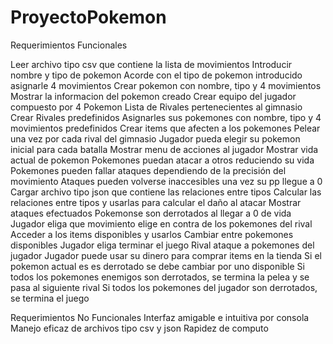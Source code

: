 # ProyectoPokemon
Requerimientos Funcionales 

Leer archivo tipo csv que contiene la lista de movimientos 
Introducir nombre y tipo de pokemon
Acorde con el tipo de pokemon introducido asignarle 4 movimientos 
Crear pokemon con nombre, tipo y 4 movimientos 
Mostrar la informacion del pokemon creado 
Crear equipo del jugador compuesto por 4 Pokemon
Lista de Rivales pertenecientes al gimnasio 
Crear Rivales predefinidos
Asignarles sus pokemones con nombre, tipo y 4 movimientos predefinidos
Crear items que afecten a los pokemones
Pelear una vez por cada rival del gimnasio 
Jugador pueda elegir su pokemon inicial para cada batalla
Mostrar menu de acciones al jugador
Mostrar vida actual de pokemon
Pokemones puedan atacar a otros reduciendo su vida
Pokemones pueden fallar ataques dependiendo de la precisión del movimiento 
Ataques pueden volverse inaccesibles una vez su pp llegue a 0
Cargar archivo tipo json que contiene las  relaciones entre tipos
Calcular las relaciones entre tipos y usarlas para calcular el daño al atacar
Mostrar ataques efectuados
Pokemonse son derrotados al llegar a 0 de vida
Jugador eliga que movimiento elige en contra de los pokemones del rival
Acceder a los items disponibles y usarlos
Cambiar entre pokemones disponibles
Jugador eliga terminar el juego
Rival ataque a pokemones del jugador
Jugador puede usar su dinero para comprar items en la tienda
Si el pokemon actual es es derrotado se debe cambiar por uno disponible
Si todos los pokemones enemigos son derrotados, se termina la pelea y se pasa al siguiente rival
Si todos los pokemones del jugador son derrotados, se termina el juego

Requerimientos No Funcionales 
Interfaz amigable e intuitiva por consola
Manejo eficaz de archivos tipo csv y json
Rapidez de computo
